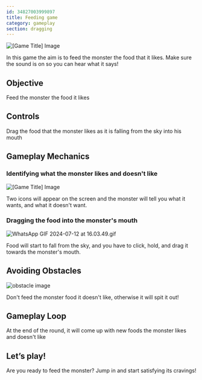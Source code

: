 ```yaml
---
id: 34827003999897
title: Feeding game
category: gameplay
section: dragging
---
```

![[Game Title] Image](https://help.studycat.com/hc/article_attachments/34827003977625)

In this game the aim is to feed the monster the food that it likes. Make sure the sound is on so you can hear what it says!

Objective
---------

Feed the monster the food it likes

Controls
--------

Drag the food that the monster likes as it is falling from the sky into his mouth

Gameplay Mechanics
------------------

### Identifying what the monster likes and doesn't like

![[Game Title] Image](https://help.studycat.com/hc/article_attachments/34827003977625)

Two icons will appear on the screen and the monster will tell you what it wants, and what it doesn't want.

### Dragging the food into the monster's mouth

![WhatsApp GIF 2024-07-12 at 16.03.49.gif](https://help.studycat.com/hc/article_attachments/34976665858457)

Food will start to fall from the sky, and you have to click, hold, and drag it towards the monster's mouth.

Avoiding Obstacles
------------------

![obstacle image](https://help.studycat.com/hc/article_attachments/34826992367897)

Don't feed the monster food it doesn't like, otherwise it will spit it out!

Gameplay Loop
-------------

At the end of the round, it will come up with new foods the monster likes and doesn't like

Let’s play!
-----------

Are you ready to feed the monster? Jump in and start satisfying its cravings!